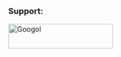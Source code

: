 <h3 align="left">Support:</h3>
<p><a href="https://ko-fi.com/Googol"> <img align="left" src="https://cdn.ko-fi.com/cdn/kofi3.png?v=3" height="50" width="210" alt="Googol" /></a></p><br><br>
